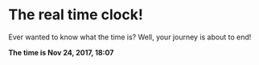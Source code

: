 # The real time clock!

Ever wanted to know what the time is? Well, your journey is about to end!

**The time is Nov 24, 2017, 18:07**